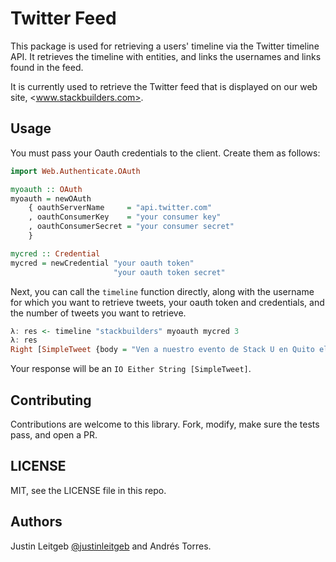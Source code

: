 # Twitter Feed

This package is used for retrieving a users' timeline via the Twitter timeline
API. It retrieves the timeline with entities, and links the usernames and links
found in the feed.

It is currently used to retrieve the Twitter feed that is displayed on our
web site, <www.stackbuilders.com>.

## Usage

You must pass your Oauth credentials to the client. Create them as follows:

```haskell
import Web.Authenticate.OAuth

myoauth :: OAuth
myoauth = newOAuth
    { oauthServerName     = "api.twitter.com"
    , oauthConsumerKey    = "your consumer key"
    , oauthConsumerSecret = "your consumer secret"
    }

mycred :: Credential
mycred = newCredential "your oauth token"
                       "your oauth token secret"
```

Next, you can call the `timeline` function directly, along with the username
for which you want to retrieve tweets, your oauth token and credentials,
and the number of tweets you want to retrieve.

```haskell
λ: res <- timeline "stackbuilders" myoauth mycred 3
λ: res
Right [SimpleTweet {body = "Ven a nuestro evento de Stack U en Quito el 22 de febrero - Ruby y programaci\243n funcional <a target=\"_blank\" href=\"http://t.co/XHCbwvA8TI\">stackbuilders.com/news/ven-al-ev\8230</a>", tweetId = "434472043862433792"},SimpleTweet {body = "<a target=\"_blank\" href=\"//twitter.com/_eightb\">@_eightb</a> <a target=\"_blank\" href=\"//twitter.com/filipebarcos\">@filipebarcos</a> prove that we didn't use ghcjs! :)", tweetId = "431932790423420929"},SimpleTweet {body = "RT <a target=\"_blank\" href=\"//twitter.com/filipebarcos\">@filipebarcos</a>: w00t!! <a target=\"_blank\" href=\"//twitter.com/stackbuilders\">@stackbuilders</a> just launched their new website! <a target=\"_blank\" href=\"http://t.co/JUD5ALkotF\">stackbuilders.com</a> and it's built in haskell!", tweetId = "431929704388775936"}]
```

Your response will be an `IO Either String [SimpleTweet]`.

## Contributing

Contributions are welcome to this library. Fork, modify, make sure the tests
pass, and open a PR.

## LICENSE

MIT, see the LICENSE file in this repo.

## Authors

Justin Leitgeb [@justinleitgeb](http://twitter.com/justinleitgeb) and
Andrés Torres.
